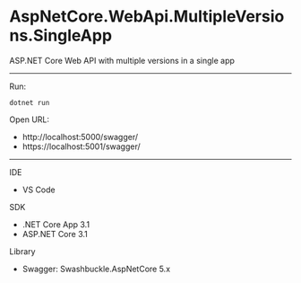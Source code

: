 # AspNetCore.WebApi.MultipleVersions.SingleApp

ASP.NET Core Web API with multiple versions in a single app

---

Run:
```
dotnet run
```

Open URL:
- http://localhost:5000/swagger/
- https://localhost:5001/swagger/

---

IDE
- VS Code

SDK
- .NET Core App 3.1
- ASP.NET Core 3.1

Library
- Swagger: Swashbuckle.AspNetCore 5.x
